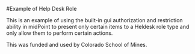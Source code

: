 #Example of Help Desk Role

This is an example of using the built-in gui authorization and restriction ability in midPoint to present only certain items to a Heldesk role type and only allow them to perform certain actions. 

This was funded and used by Colorado School of Mines. 
